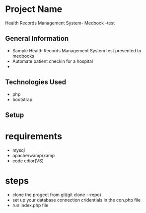# Project Name
Health Records Management System- Medbook -test
>



## General Information
- Sample Health Records Management System test presented to medbooks  
- Automate patient checkin for a hospital
-
<!-- You don't have to answer all the questions - just the ones relevant to your project. -->


## Technologies Used
- php
- bootstrap





## Setup
# requirements
- mysql
- apache/wamp/xamp
- code edior(VS)

# steps
- clone the progect from git(git clone --repo)
- set up your database connection cridentials in the con.php file
- run index.php file 


<!-- Optional -->
<!-- ## License -->
<!-- This project is open source and available under the [... License](). -->

<!-- You don't have to include all sections - just the one's relevant to your project -->
